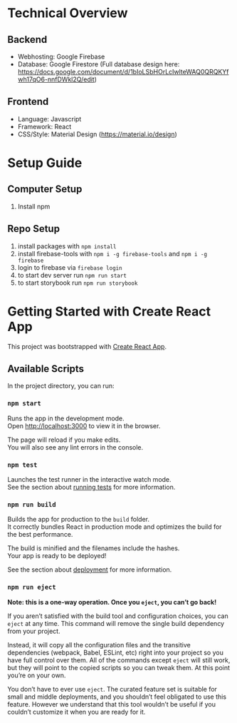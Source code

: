 # Technical Overview   

## Backend   
* Webhosting: Google Firebase
* Database: Google Firestore (Full database design here: https://docs.google.com/document/d/1bIoLSbHOrLcIwlteWAQ0QRQKYfwh17qO6-nnfDWkl2Q/edit)

## Frontend
* Language: Javascript
* Framework: React
* CSS/Style: Material Design (https://material.io/design)


# Setup Guide

## Computer Setup

1. Install npm

## Repo Setup

1. install packages with `npm install`
2. install firebase-tools with `npm i -g firebase-tools` and `npm i -g firebase`
3. login to firebase via `firebase login`
4. to start dev server run `npm run start`  
5. to start storybook run `npm run storybook`

# Getting Started with Create React App

This project was bootstrapped with [Create React App](https://github.com/facebook/create-react-app).

## Available Scripts

In the project directory, you can run:

### `npm start`

Runs the app in the development mode.\
Open [http://localhost:3000](http://localhost:3000) to view it in the browser.

The page will reload if you make edits.\
You will also see any lint errors in the console.

### `npm test`

Launches the test runner in the interactive watch mode.\
See the section about [running tests](https://facebook.github.io/create-react-app/docs/running-tests) for more information.

### `npm run build`

Builds the app for production to the `build` folder.\
It correctly bundles React in production mode and optimizes the build for the best performance.

The build is minified and the filenames include the hashes.\
Your app is ready to be deployed!

See the section about [deployment](https://facebook.github.io/create-react-app/docs/deployment) for more information.

### `npm run eject`

**Note: this is a one-way operation. Once you `eject`, you can’t go back!**

If you aren’t satisfied with the build tool and configuration choices, you can `eject` at any time. This command will remove the single build dependency from your project.

Instead, it will copy all the configuration files and the transitive dependencies (webpack, Babel, ESLint, etc) right into your project so you have full control over them. All of the commands except `eject` will still work, but they will point to the copied scripts so you can tweak them. At this point you’re on your own.

You don’t have to ever use `eject`. The curated feature set is suitable for small and middle deployments, and you shouldn’t feel obligated to use this feature. However we understand that this tool wouldn’t be useful if you couldn’t customize it when you are ready for it.
